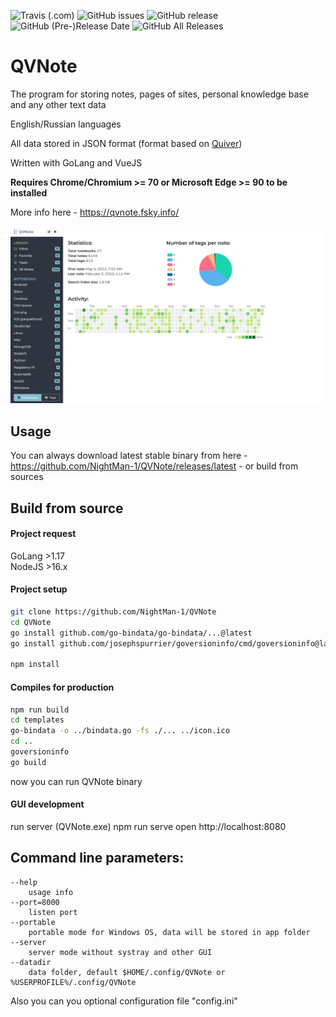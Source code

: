 ![Travis (.com)](https://img.shields.io/travis/com/NightMan-1/QVNote?style=flat-square) ![GitHub issues](https://img.shields.io/github/issues/NightMan-1/QVNote?style=flat-square) ![GitHub release](https://img.shields.io/github/release-pre/NightMan-1/QVNote?style=flat-square) ![GitHub (Pre-)Release Date](https://img.shields.io/github/release-date-pre/NightMan-1/QVNote?style=flat-square) ![GitHub All Releases](https://img.shields.io/github/downloads/NightMan-1/QVNote/total?style=flat-square)

# QVNote

The program for storing notes, pages of sites, personal knowledge base and any other text data

English/Russian languages

All data stored in JSON format (format based on [Quiver](http://happenapps.com/))

Written with GoLang and VueJS

**Requires Chrome/Chromium >= 70 or Microsoft Edge >= 90 to be installed**

More info here - https://qvnote.fsky.info/

![Screenshot eng](screenshot_eng.png)

## Usage

You can always download latest stable binary from here - https://github.com/NightMan-1/QVNote/releases/latest - or build from sources

## Build from source

#### Project request

GoLang >1.17  
NodeJS >16.x

#### Project setup

```bash
git clone https://github.com/NightMan-1/QVNote
cd QVNote
go install github.com/go-bindata/go-bindata/...@latest
go install github.com/josephspurrier/goversioninfo/cmd/goversioninfo@latest

npm install
```

#### Compiles for production

```bash
npm run build
cd templates
go-bindata -o ../bindata.go -fs ./... ../icon.ico
cd ..
goversioninfo
go build
```
now you can run QVNote binary

#### GUI development

run server (QVNote.exe)
npm run serve
open http://localhost:8080

## Command line parameters:
    --help
        usage info
    --port=8000
        listen port
    --portable
        portable mode for Windows OS, data will be stored in app folder
    --server
        server mode without systray and other GUI
    --datadir
        data folder, default $HOME/.config/QVNote or %USERPROFILE%/.config/QVNote

Also you can you optional configuration file "config.ini"

